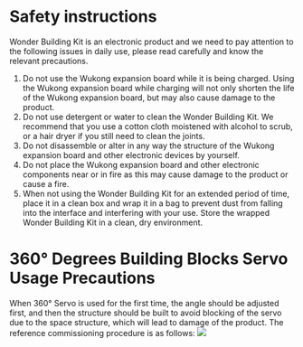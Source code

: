 ﻿#  Safety instructions
 Wonder Building Kit is an electronic product and we need to pay attention to the following issues in daily use, please read carefully and know the relevant precautions.

1. Do not use the Wukong expansion board while it is being charged. Using the Wukong expansion board while charging will not only shorten the life of the Wukong expansion board, but may also cause damage to the product.
2. Do not use detergent or water to clean the Wonder Building Kit. We recommend that you use a cotton cloth moistened with alcohol to scrub, or a hair dryer if you still need to clean the joints.
4. Do not disassemble or alter in any way the structure of the Wukong expansion board and other electronic devices by yourself.
5. Do not place the Wukong expansion board and other electronic components near or in fire as this may cause damage to the product or cause a fire.
6. When not using the Wonder Building Kit for an extended period of time, place it in a clean box and wrap it in a bag to prevent dust from falling into the interface and interfering with your use. Store the wrapped Wonder Building Kit in a clean, dry environment.
# 360° Degrees Building Blocks Servo Usage Precautions
When 360° Servo is used for the first time, the angle should be adjusted first, and then the structure should be built to avoid blocking of the servo due to the space structure, which will lead to damage of the product. The reference commissioning procedure is as follows:
 ![](https://wiki-media-ef.oss-cn-hongkong.aliyuncs.com//images/wonder_01.png)
